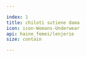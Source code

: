 ```yaml
---

index: 1
title: chiloti sutiene dama
icon: icon-Womans-Underwear 
api: haine_femei/lenjerie
size: contain

---
```


